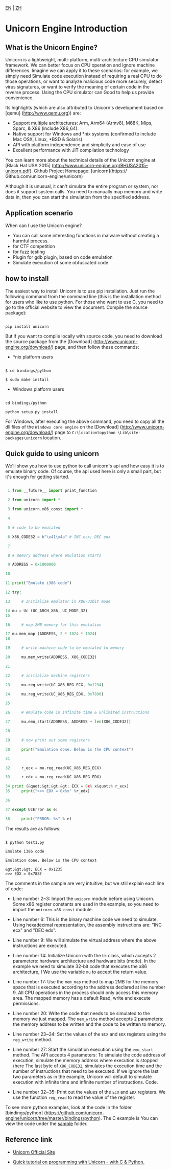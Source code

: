 [EN](./introduction.md) | [ZH](./introduction-zh.md)
# Unicorn Engine Introduction


## What is the Unicorn Engine?


Unicorn is a lightweight, multi-platform, multi-architecture CPU simulator framework. We can better focus on CPU operation and ignore machine differences. Imagine we can apply it to these scenarios: for example, we simply need Simulate code execution instead of requiring a real CPU to do those operations, or want to analyze malicious code more securely, detect virus signatures, or want to verify the meaning of certain code in the reverse process. Using the CPU simulator can Good to help us provide convenience.


Its highlights (which are also attributed to Unicorn&#39;s development based on [qemu] (http://www.qemu.org)) are:


* Support multiple architectures: Arm, Arm64 (Armv8), M68K, Mips, Sparc, &amp; X86 (include X86_64).
* Native support for Windows and *nix systems (confirmed to include Mac OSX, Linux, *BSD &amp; Solaris)
* API with platform independence and simplicity and ease of use
* Excellent performance with JIT compilation technology


You can learn more about the technical details of the Unicorn engine at [Black Hat USA 2015] (http://www.unicorn-engine.org/BHUSA2015-unicorn.pdf). Github Project Homepage: [unicorn](https:// Github.com/unicorn-engine/unicorn)


Although it is unusual, it can&#39;t simulate the entire program or system, nor does it support system calls. You need to manually map memory and write data in, then you can start the simulation from the specified address.


## Application scenario


When can I use the Unicorn engine?


* You can call some interesting functions in malware without creating a harmful process.
* for CTF competition
* for fuzz testing
* Plugin for gdb plugin, based on code emulation
* Simulate execution of some obfuscated code


## how to install


The easiest way to install Unicorn is to use pip installation. Just run the following command from the command line (this is the installation method for users who like to use python. For those who want to use C, you need to go to the official website to view the document. Compile the source package):


``` shell

pip install unicorn

```



But if you want to compile locally with source code, you need to download the source package from the [Download] (http://www.unicorn-engine.org/download/) page, and then follow these commands:


* *nix platform users


``` shell

$ cd bindings/python

$ sudo make install

```



* Windows platform users


``` shell

cd bindings/python

python setup.py install

```



For Windows, after executing the above command, you need to copy all the dll files of the `Windows core engine` on the [Download] (http://www.unicorn-engine.org/download/) page to `C:\locationtopython \Lib\site-packages\unicorn` location.


## Quick guide to using unicorn


We&#39;ll show you how to use python to call unicorn&#39;s api and how easy it is to emulate binary code. Of course, the api used here is only a small part, but it&#39;s enough for getting started.


``` python

 1 from __future__ import print_function

 2 from unicorn import *

 3 from unicorn.x86_const import *

 4 

 5 # code to be emulated

 6 X86_CODE32 = b"\x41\x4a" # INC ecx; DEC edx

 7 

 8 # memory address where emulation starts

 9 ADDRESS = 0x1000000

10 

11 print("Emulate i386 code")

12 try:

13     # Initialize emulator in X86-32bit mode

14 mu = Uc (UC_ARCH_X86, UC_MODE_32)
15 

16     # map 2MB memory for this emulation

17 mu.mem_map (ADDRESS, 2 * 1024 * 1024)
18 

19     # write machine code to be emulated to memory

20     mu.mem_write(ADDRESS, X86_CODE32)

21 

22     # initialize machine registers

23     mu.reg_write(UC_X86_REG_ECX, 0x1234)

24     mu.reg_write(UC_X86_REG_EDX, 0x7890)

25 

26     # emulate code in infinite time & unlimited instructions

27     mu.emu_start(ADDRESS, ADDRESS + len(X86_CODE32))

28 

29     # now print out some registers

30     print("Emulation done. Below is the CPU context")

31 

32     r_ecx = mu.reg_read(UC_X86_REG_ECX)

33     r_edx = mu.reg_read(UC_X86_REG_EDX)

34 print (&quot;&gt;&gt;&gt; ECX = 0x% x&quot;% r_ecx)
35     print(">>> EDX = 0x%x" %r_edx)

36 

37 except UcError as e:

38     print("ERROR: %s" % e)

```



The results are as follows:


``` shell

$ python test1.py 

Emulate i386 code

Emulation done. Below is the CPU context

&gt;&gt;&gt; ECX = 0x1235
>>> EDX = 0x788f

```



The comments in the sample are very intuitive, but we still explain each line of code:


* Line number 2~3: Import the `unicorn` module before using Unicorn. Some x86 register constants are used in the example, so you need to import the `unicorn.x86_const` module.


* Line number 6: This is the binary machine code we need to simulate. Using hexadecimal representation, the assembly instructions are: &quot;INC ecx&quot; and &quot;DEC edx&quot;.


* Line number 9: We will simulate the virtual address where the above instructions are executed.


* Line number 14: Initialize Unicorn with the `Uc` class, which accepts 2 parameters: hardware architecture and hardware bits (mode). In the example we need to simulate 32-bit code that executes the x86 architecture, I
We use the variable `mu` to accept the return value.


* Line number 17: Use the `mem_map` method to map 2MB for the memory space that is executed according to the address declared at line number 9. All CPU operations in the process should only access this memory area. The mapped memory has a default Read, write and execute permissions.


* Line number 20: Write the code that needs to be simulated to the memory we just mapped. The `mem_write` method accepts 2 parameters: the memory address to be written and the code to be written to memory.


* Line number 23~24: Set the values of the `ECX` and `EDX` registers using the `reg_write` method.


* Line number 27: Start the simulation execution using the `emu_start` method. The API accepts 4 parameters: To simulate the code address of execution, simulate the memory address where execution is stopped (here
The last byte of `X86_CODE32`, simulates the execution time and the number of instructions that need to be executed. If we ignore the last two parameters as in the example, Unicorn will default to simulate execution with infinite time and infinite number of instructions. Code.

* Line number 32~35: Print out the values of the `ECX` and `EDX` registers. We use the function `reg_read` to read the value of the register.




To see more python examples, look at the code in the folder [bindings/python] (https://github.com/unicorn-engine/unicorn/tree/master/bindings/python). The C example is You can view the code under the [sample](https://github.com/unicorn-engine/unicorn/tree/master/samples) folder.




## Reference link


* [Unicorn Official Site](http://www.unicorn-engine.org/)

* [Quick tutorial on programming with Unicorn - with C & Python.](http://www.unicorn-engine.org/docs/)